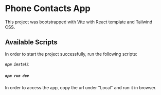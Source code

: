 # Phone Contacts App

This project was bootstrapped with [Vite](https://vitejs.dev/) with React template and Tailwind CSS.

## Available Scripts

In order to start the project successfully, run the following scripts:

##### `npm install`

##### `npm run dev`

In order to access the app, copy the url under "Local" and run it in browser.
